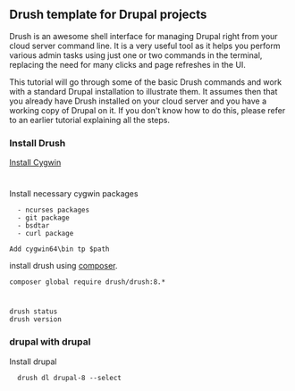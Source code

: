 ## Drush template for Drupal projects

Drush is an awesome shell interface for managing Drupal right from your cloud server command line. 
It is a very useful tool as it helps you perform various admin tasks using just one or two commands in the terminal,
replacing the need for many clicks and page refreshes in the UI.

This tutorial will go through some of the basic Drush commands and work with a standard Drupal installation to illustrate them.
It assumes then that you already have Drush installed on your cloud server and you have a working copy of Drupal on it. 
If you don't know how to do this, please refer to an earlier tutorial explaining all the steps.

### Install Drush

[Install Cygwin](https://www.cygwin.com)
#
Install necessary cygwin packages
```
  - ncurses packages
  - git package
  - bsdtar
  - curl package
```  
```
Add cygwin64\bin tp $path
```
install drush using [composer](https://getcomposer.org/doc/00-intro.md#installation-linux-unix-osx).
```
composer global require drush/drush:8.*
```
#
```
drush status
drush version
```
### drupal with drupal

Install drupal 
```
  drush dl drupal-8 --select
```